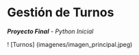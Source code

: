 #  **Gestión de Turnos**
**_Proyecto Final_** - _Python Inicial_

!  [Turnos] (imagenes/imagen_principal.jpeg)

